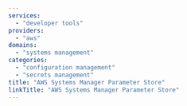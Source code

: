 ```yaml
---
services:
  - "developer tools"
providers:
  - "aws"
domains:
  - "systems management"
categories:
  - "configuration management"
  - "secrets management"
title: "AWS Systems Manager Parameter Store"
linkTitle: "AWS Systems Manager Parameter Store"
---
```

